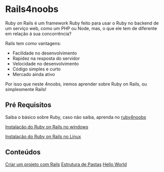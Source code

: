 # Rails4noobs

Ruby on Rails é um framework Ruby feito para usar o Ruby no backend de um serviço web, como um PHP ou Node, mas, o que ele tem de diferente em relação á sua concorrência?

Rails tem como vantagens:

- Facilidade no desenvolvimento
- Rapidez na resposta do servidor
- Velocidade no desenvolvimento
- Código simples e curto
- Mercado ainda ativo

Por isso que neste 4noobs, iremos aprender sobre Ruby on Rails, ou simplesmente Rails!

## Pré Requisitos

Saiba o básico sobre Ruby, caso não saiba, aprenda no [ruby4noobs](https://github.com/edersonferreira/ruby4noobs)

[Instalação do Ruby on Rails no windows](contents/instalacao-windows/README.md)

[Instalação do Ruby on Rails no Linux](contents/instalacao-linux/README.md)


## Conteúdos

[Criar um projeto com Rails](contents/criar-projeto/README.md)
[Estrutura de Pastas](contents/estrutura-pastas/README.md)
[Hello World](contents/hello-world/README.md)
